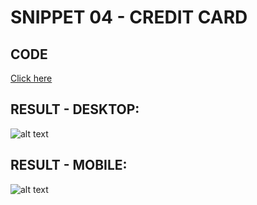 # SNIPPET 04 - CREDIT CARD
## CODE

[Click here](https://github.com/mauro-codes/tailwind-css-snippets/blob/master/snippet-04/snippet-04.html)

## RESULT - DESKTOP:

![alt text](https://github.com/mauro-codes/tailwind-css-snippets/blob/master/snippet-04/snippet-04-result-desktop.png "Snippet 04 - Result - Desktop")

## RESULT - MOBILE:

![alt text](https://github.com/mauro-codes/tailwind-css-snippets/blob/master/snippet-04/snippet-04-result-mobile.png "Snippet 04 - Result - Mobile")
